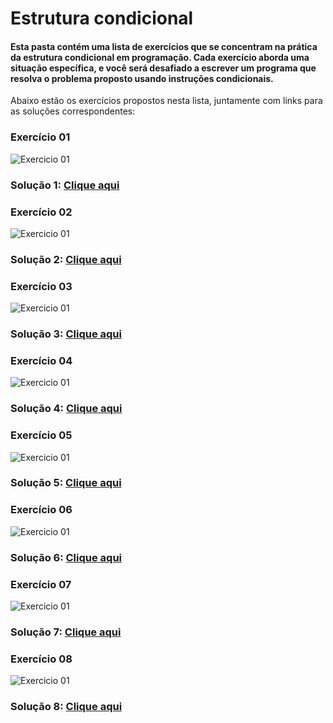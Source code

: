 # Estrutura condicional

#### Esta pasta contém uma lista de exercícios que se concentram na prática da estrutura condicional em programação. Cada exercício aborda uma situação específica, e você será desafiado a escrever um programa que resolva o problema proposto usando instruções condicionais.

Abaixo estão os exercícios propostos nesta lista, juntamente com links para as soluções correspondentes:

###  Exercício 01
<img src="imgs/1.png" alt="Exercicio 01">

### Solução 1: [Clique aqui](/Exercícios/Estrutura%20condicional/src/exercicios01/Main.java)


###  Exercício 02
<img src="imgs/2.png" alt="Exercicio 01">

### Solução 2: [Clique aqui](Exercícios/Estrutura%20condicional/src/exercicios02/Main.java)


###  Exercício 03
<img src="imgs/3.png" alt="Exercicio 01">

### Solução 3: [Clique aqui](/Exercícios/Estrutura%20condicional/src/exercicios03/Main.java)

###  Exercício 04
<img src="imgs/4.png" alt="Exercicio 01">

### Solução 4: [Clique aqui](/Exercícios/Estrutura%20condicional/src/exercicios04/Main.java)

###  Exercício 05
<img src="imgs/5.png" alt="Exercicio 01">

### Solução 5: [Clique aqui](/Exercícios/Estrutura%20condicional/src/exercicios05/Main.java)

###  Exercício 06
<img src="imgs/6.png" alt="Exercicio 01">

### Solução 6: [Clique aqui](/Exercícios/Estrutura%20condicional/src/exercicios06/Main.java)

###  Exercício 07
<img src="imgs/7.png" alt="Exercicio 01">

### Solução 7: [Clique aqui](/Exercícios/Estrutura%20condicional/src/exercicios07/Main.java)

###  Exercício 08
<img src="imgs/8.png" alt="Exercicio 01">

### Solução 8: [Clique aqui](/Exercícios/Estrutura%20condicional/src/exercicios08/Main.java)
